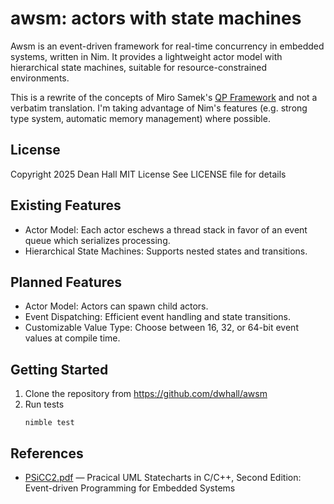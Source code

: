 # awsm: actors with state machines

Awsm is an event-driven framework for real-time concurrency in
embedded systems, written in Nim. It provides a lightweight actor model
with hierarchical state machines, suitable for resource-constrained
environments.

This is a rewrite of the concepts of Miro Samek's
[QP Framework](https://www.state-machine.com/) 
and not a verbatim translation.  I'm taking advantage of Nim's features 
(e.g. strong type system, automatic memory management) where possible.

## License

Copyright 2025 Dean Hall
MIT License
See LICENSE file for details

## Existing Features

- Actor Model: Each actor eschews a thread stack in favor of an event queue
  which serializes processing.
- Hierarchical State Machines: Supports nested states and transitions.

## Planned Features

-  Actor Model: Actors can spawn child actors.
- Event Dispatching: Efficient event handling and state transitions.
- Customizable Value Type: Choose between 16, 32, or 64-bit event values at compile time.

## Getting Started

1. Clone the repository from https://github.com/dwhall/awsm
2. Run tests
   ```
   nimble test
   ```

## References

- [PSiCC2.pdf](https://www.state-machine.com/doc/PSiCC2.pdf) — Pracical UML Statecharts in C/C++, Second Edition: Event-driven Programming for Embedded Systems
